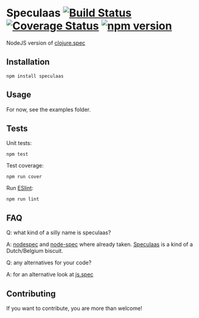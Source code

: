 Speculaas [![Build Status](https://travis-ci.org/mrijk/nodespec.svg)](https://travis-ci.org/mrijk/nodespec)
[![Coverage Status](https://coveralls.io/repos/github/mrijk/nodespec/badge.svg?branch=master)](https://coveralls.io/github/mrijk/nodespec?branch=master)
[![npm version](https://badge.fury.io/js/speculaas.svg)](https://badge.fury.io/js/speculaas)
======

NodeJS version of [clojure.spec](http://clojure.org/about/spec)

## Installation

`npm install speculaas`

## Usage

For now, see the examples folder.

## Tests

Unit tests:

`npm test`

Test coverage:

`npm run cover`

Run [ESlint](http://eslint.org):

`npm run lint`

## FAQ

Q: what kind of a silly name is speculaas?

A: [nodespec](https://www.npmjs.com/package/nodespec) and [node-spec](https://www.npmjs.com/package/node-spec) where already taken. [Speculaas](https://en.wikipedia.org/wiki/Speculaas) is a kind of a Dutch/Belgium biscuit.

Q: any alternatives for your code?

A: for an alternative look at [js.spec](http://js-spec.online)

## Contributing

If you want to contribute, you are more than welcome!
